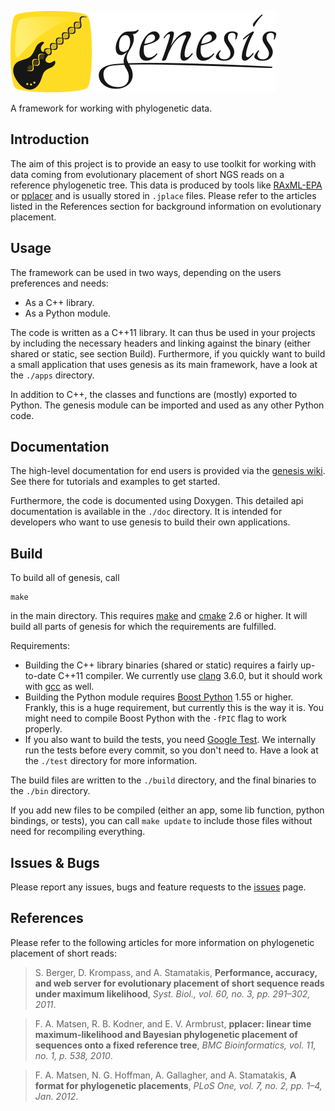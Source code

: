![genesis](/doc/logo/logo_github.png?raw=true "genesis")

A framework for working with phylogenetic data.

Introduction
------------

The aim of this project is to provide an easy to use toolkit for working with data coming from
evolutionary placement of short NGS reads on a reference phylogenetic tree.
This data is produced by tools like
[RAxML-EPA](http://sco.h-its.org/exelixis/web/software/epa/index.html) or
[pplacer](http://matsen.fhcrc.org/pplacer/) and is usually stored in `.jplace` files.
Please refer to the articles listed in the References section for background information on
evolutionary placement.

Usage
-----

The framework can be used in two ways, depending on the users preferences and needs:

 *  As a C++ library.
 *  As a Python module.

The code is written as a C++11 library. It can thus be used in your projects by including
the necessary headers and linking against the binary (either shared or static, see section Build).
Furthermore, if you quickly want to build a small application that uses genesis as its main
framework, have a look at the `./apps` directory.

In addition to C++, the classes and functions are (mostly) exported to Python. The genesis module
can be imported and used as any other Python code.

Documentation
-------------

The high-level documentation for end users is provided via the
[genesis wiki](https://github.com/lczech/genesis/wiki).
See there for tutorials and examples to get started.

Furthermore, the code is documented using Doxygen. This detailed api documentation is available in
the `./doc` directory. It is intended for developers who want to use genesis to build their own
applications.

Build
-----

To build all of genesis, call

    make

in the main directory. This requires [make](https://www.gnu.org/software/make/) and
[cmake](https://cmake.org/) 2.6 or higher.
It will build all parts of genesis for which the requirements are fulfilled.

Requirements:

 *  Building the C++ library binaries (shared or static) requires a fairly up-to-date C++11
    compiler. We currently use [clang](http://clang.llvm.org/) 3.6.0, but it should work with
    [gcc](https://gcc.gnu.org/) as well.
 *  Building the Python module requires [Boost Python](www.boost.org/doc/libs/release/libs/python/)
    1.55 or higher. Frankly, this is a huge requirement, but currently this is the way it is.
    You might need to compile Boost Python with the `-fPIC` flag to work properly.
 *  If you also want to build the tests, you need [Google Test](https://github.com/google/googletest).
    We internally run the tests before every commit, so you don't need to. Have a look at the
    `./test` directory for more information.

The build files are written to the `./build` directory, and the final binaries to the `./bin`
directory.

If you add new files to be compiled (either an app, some lib function, python bindings, or tests),
you can call `make update` to include those files without need for recompiling everything.

Issues & Bugs
-------------

Please report any issues, bugs and feature requests to the
[issues](https://github.com/lczech/genesis/issues) page.

References
----------

Please refer to the following articles for more information on phylogenetic placement of short
reads:

> S. Berger, D. Krompass, and A. Stamatakis,
> **Performance, accuracy, and web server for evolutionary placement of short sequence reads
> under maximum likelihood**,
> *Syst. Biol., vol. 60, no. 3, pp. 291–302, 2011*.

> F. A. Matsen, R. B. Kodner, and E. V. Armbrust,
> **pplacer: linear time maximum-likelihood and Bayesian phylogenetic placement of sequences
> onto a fixed reference tree**,
> *BMC Bioinformatics, vol. 11, no. 1, p. 538, 2010*.

> F. A. Matsen, N. G. Hoffman, A. Gallagher, and A. Stamatakis,
> **A format for phylogenetic placements**,
> *PLoS One, vol. 7, no. 2, pp. 1–4, Jan. 2012*.
